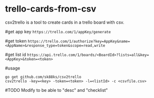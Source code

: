 trello-cards-from-csv
=====================
csv2trello is a tool to create cards in a trello board with csv.


#get app key
`https://trello.com/1/appKey/generate`

#get token
`https://trello.com/1/authorize?key=AppKey&name=<AppName>&response_type=token&scope=read,write`

#get list id
`https://api.trello.com/1/boards/<BoardId>?lists=all&key=<AppKey>&token=<token>`

#usage

```console
go get github.com/sk88ks/csv2trello
csv2trello -key=<key> -token=<token> -l=<listId> -c <csvfile.csv>
```

#TODO
Modify to be able to "desc" and "checklist"

